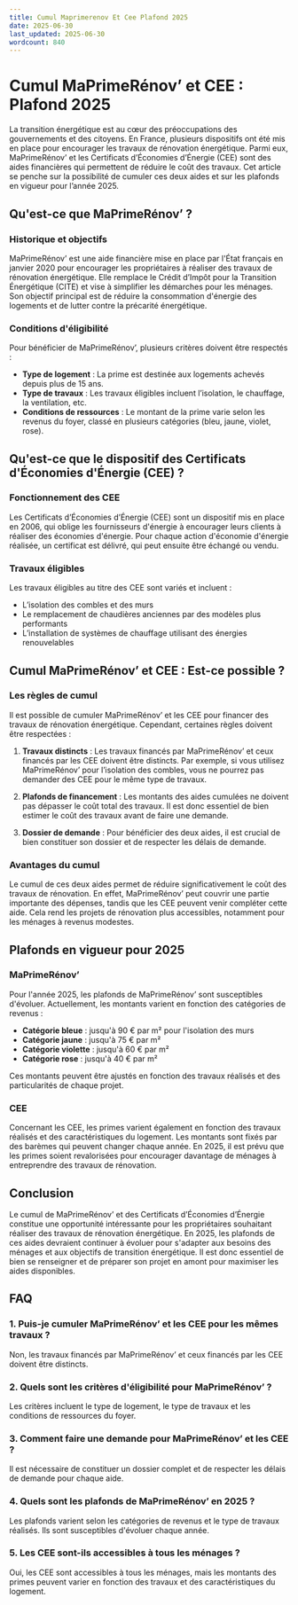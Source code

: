 ```yaml
---
title: Cumul Maprimerenov Et Cee Plafond 2025
date: 2025-06-30
last_updated: 2025-06-30
wordcount: 840
---
```


# Cumul MaPrimeRénov’ et CEE : Plafond 2025

La transition énergétique est au cœur des préoccupations des gouvernements et des citoyens. En France, plusieurs dispositifs ont été mis en place pour encourager les travaux de rénovation énergétique. Parmi eux, MaPrimeRénov’ et les Certificats d’Économies d’Énergie (CEE) sont des aides financières qui permettent de réduire le coût des travaux. Cet article se penche sur la possibilité de cumuler ces deux aides et sur les plafonds en vigueur pour l’année 2025.

## Qu'est-ce que MaPrimeRénov’ ?

### Historique et objectifs

MaPrimeRénov’ est une aide financière mise en place par l'État français en janvier 2020 pour encourager les propriétaires à réaliser des travaux de rénovation énergétique. Elle remplace le Crédit d’Impôt pour la Transition Énergétique (CITE) et vise à simplifier les démarches pour les ménages. Son objectif principal est de réduire la consommation d'énergie des logements et de lutter contre la précarité énergétique.

### Conditions d'éligibilité

Pour bénéficier de MaPrimeRénov’, plusieurs critères doivent être respectés :

- **Type de logement** : La prime est destinée aux logements achevés depuis plus de 15 ans.
- **Type de travaux** : Les travaux éligibles incluent l’isolation, le chauffage, la ventilation, etc.
- **Conditions de ressources** : Le montant de la prime varie selon les revenus du foyer, classé en plusieurs catégories (bleu, jaune, violet, rose).

## Qu'est-ce que le dispositif des Certificats d'Économies d'Énergie (CEE) ?

### Fonctionnement des CEE

Les Certificats d’Économies d’Énergie (CEE) sont un dispositif mis en place en 2006, qui oblige les fournisseurs d'énergie à encourager leurs clients à réaliser des économies d'énergie. Pour chaque action d'économie d'énergie réalisée, un certificat est délivré, qui peut ensuite être échangé ou vendu.

### Travaux éligibles

Les travaux éligibles au titre des CEE sont variés et incluent :

- L’isolation des combles et des murs
- Le remplacement de chaudières anciennes par des modèles plus performants
- L’installation de systèmes de chauffage utilisant des énergies renouvelables

## Cumul MaPrimeRénov’ et CEE : Est-ce possible ?

### Les règles de cumul

Il est possible de cumuler MaPrimeRénov’ et les CEE pour financer des travaux de rénovation énergétique. Cependant, certaines règles doivent être respectées :

1. **Travaux distincts** : Les travaux financés par MaPrimeRénov’ et ceux financés par les CEE doivent être distincts. Par exemple, si vous utilisez MaPrimeRénov’ pour l’isolation des combles, vous ne pourrez pas demander des CEE pour le même type de travaux.
   
2. **Plafonds de financement** : Les montants des aides cumulées ne doivent pas dépasser le coût total des travaux. Il est donc essentiel de bien estimer le coût des travaux avant de faire une demande.

3. **Dossier de demande** : Pour bénéficier des deux aides, il est crucial de bien constituer son dossier et de respecter les délais de demande.

### Avantages du cumul

Le cumul de ces deux aides permet de réduire significativement le coût des travaux de rénovation. En effet, MaPrimeRénov’ peut couvrir une partie importante des dépenses, tandis que les CEE peuvent venir compléter cette aide. Cela rend les projets de rénovation plus accessibles, notamment pour les ménages à revenus modestes.

## Plafonds en vigueur pour 2025

### MaPrimeRénov’

Pour l'année 2025, les plafonds de MaPrimeRénov’ sont susceptibles d'évoluer. Actuellement, les montants varient en fonction des catégories de revenus :

- **Catégorie bleue** : jusqu'à 90 € par m² pour l'isolation des murs
- **Catégorie jaune** : jusqu'à 75 € par m²
- **Catégorie violette** : jusqu'à 60 € par m²
- **Catégorie rose** : jusqu'à 40 € par m²

Ces montants peuvent être ajustés en fonction des travaux réalisés et des particularités de chaque projet.

### CEE

Concernant les CEE, les primes varient également en fonction des travaux réalisés et des caractéristiques du logement. Les montants sont fixés par des barèmes qui peuvent changer chaque année. En 2025, il est prévu que les primes soient revalorisées pour encourager davantage de ménages à entreprendre des travaux de rénovation.

## Conclusion

Le cumul de MaPrimeRénov’ et des Certificats d’Économies d’Énergie constitue une opportunité intéressante pour les propriétaires souhaitant réaliser des travaux de rénovation énergétique. En 2025, les plafonds de ces aides devraient continuer à évoluer pour s'adapter aux besoins des ménages et aux objectifs de transition énergétique. Il est donc essentiel de bien se renseigner et de préparer son projet en amont pour maximiser les aides disponibles.

## FAQ

### 1. Puis-je cumuler MaPrimeRénov’ et les CEE pour les mêmes travaux ?

Non, les travaux financés par MaPrimeRénov’ et ceux financés par les CEE doivent être distincts.

### 2. Quels sont les critères d'éligibilité pour MaPrimeRénov’ ?

Les critères incluent le type de logement, le type de travaux et les conditions de ressources du foyer.

### 3. Comment faire une demande pour MaPrimeRénov’ et les CEE ?

Il est nécessaire de constituer un dossier complet et de respecter les délais de demande pour chaque aide.

### 4. Quels sont les plafonds de MaPrimeRénov’ en 2025 ?

Les plafonds varient selon les catégories de revenus et le type de travaux réalisés. Ils sont susceptibles d'évoluer chaque année.

### 5. Les CEE sont-ils accessibles à tous les ménages ?

Oui, les CEE sont accessibles à tous les ménages, mais les montants des primes peuvent varier en fonction des travaux et des caractéristiques du logement.
